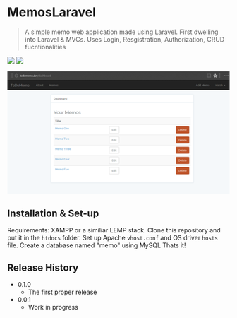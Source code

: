 # MemosLaravel

> A simple memo web application made using Laravel. First dwelling into Laravel & MVCs. Uses Login, Resgistration, Authorization, CRUD fucntionalities

![](https://img.shields.io/travis/php-v/symfony/symfony.svg)
![](https://img.shields.io/badge/Laravel-5.6-red.svg)

![](Dashboard.png)

## Installation & Set-up

Requirements:
XAMPP or a similiar LEMP stack.
Clone this repository and put it in the ``htdocs`` folder.
Set up Apache ``vhost.conf`` and OS driver ``hosts`` file.
Create a database named "memo" using MySQL
Thats it!

## Release History

* 0.1.0
    * The first proper release
* 0.0.1
    * Work in progress
